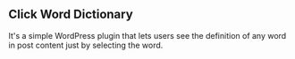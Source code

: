<h2>Click Word Dictionary</h2><p>It's a simple WordPress plugin that lets users see the definition of any word in post content just by selecting the word. </p>